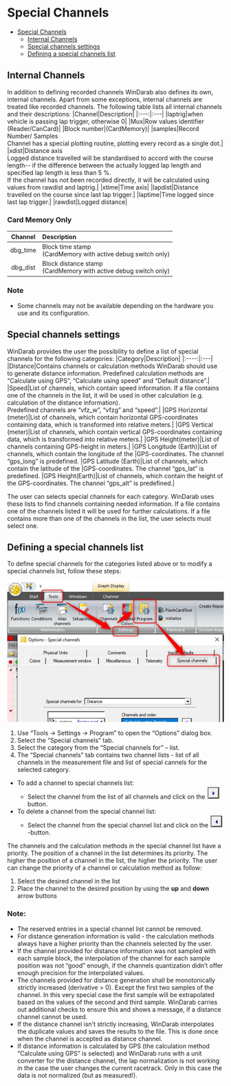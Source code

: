 # Special Channels

- [Special Channels](#special-channels)
  - [Internal Channels](#internal-channels)
  - [Special channels settings](#special-channels-settings)
  - [Defining a special channels list](#defining-a-special-channels-list)

## Internal Channels

  In addition to defining recorded channels WinDarab also defines its own, internal channels. Apart from some exceptions, internal channels are treated like recorded channels.
The following table lists all internal channels and their descriptions:
|Channel|Description|
|:---:|:---|
|laptrig|when vehicle is passing lap trigger, otherwise 0|
|Mux|Row values identifier  (Reader/CanCard)|
|Block number|(CardMemory)|
|samples|Record Number/ Samples <br>Channel has a special plotting routine, plotting every record as a single dot.|
|xdist|Distance axis<br>Logged distance travelled will be standardised to accord with the course length-- if the difference between the actually logged lap length and specified lap length is less than 5 %.<br>If the channel has not been recorded directly, it will be calculated using values from rawdist and laptrig.|
|xtime|Time axis|
|lapdist|Distance travelled on the course since last lap trigger.|
|laptime|Time logged since last lap trigger.|
|rawdist|Logged distance|

### Card Memory Only <!-- omit in toc -->

|Channel|Description|
|:---:|:---|
|dbg_time|Block time stamp<br>(CardMemory with active debug switch only)|
|dbg_dist|Block distance stamp<br>(CardMemory with active debug switch only)|

### Note <!-- omit in toc -->

- Some channels may not be available depending on the hardware you use and its configuration.

## Special channels settings

WinDarab provides the user the possibility to define a list of special channels for the following categories:
|Category|Description|
|:----:|:---|
|Distance|Contains channels or calculation methods WinDarab should use to generate distance information. Predefined calculation methods are “Calculate using GPS”, “Calculate using speed” and “Default distance”.|
|Speed|List of channels, which contain speed information. If a file contains one of the channels in the list, it will be used in other calculation (e.g. calculation of the distance information).<br>Predefined channels are “vfz_w”, “vfzg” and “speed”.|
|GPS Horizontal (meter)|List of channels, which contain horizontal GPS-coordinates containing data, which is transformed into relative meters.|
|GPS Vertical (meter)|List of channels, which contain vertical GPS-coordinates containing data, which is transformed into relative meters.|
|GPS Height(meter)|List of channels containing GPS-height in meters.|
|GPS Longitude (Earth)|List of channels, which contain the longitude of the |GPS-coordinates. The channel “gps_long” is predefined.
|GPS Latitude (Earth)|List of channels, which contain the latitude of the |GPS-coordinates. The channel “gps_lat” is predefined.
|GPS Height(Earth)|List of channels, which contain the height of the GPS-coordinates. The channel “gps_alt” is predefined.|

The user can selects special channels for each category. WinDarab uses these lists to find channels containing needed information. If a file contains one of the channels listed it will be used for further calculations. If a file contains more than one of the channels in the list, the user selects must select one.

## Defining a special channels list

To define special channels for the categories listed above or to modify a special channels list, follow these steps:

<p align="center">
<img src="images/Define Special Channels.jpg">
</p>

1. Use “Tools &rarr; Settings &rarr; Program” to open the “Options” dialog box.
2. Select the “Special channels” tab.
3. Select the category from the “Special channels for” – list.
4. The “Special channels” tab contains two channel lists - list of all channels in the measurement file and list of special cannels for the selected category.

- To add a channel to special channels list:
  - Select the channel from the list of all channels and click on the ![Add Button](images/Special%20Channels%20Add%20Button.jpg) button.
- To delete a channel from the special channel list:
  - Select the channel from the special channel list and click on the
  ![Delete Button](images/Special&#32;Channels&#32;Delete&#32;Button.jpg) -button.

The channels and the calculation methods in the special channel list have a priority. The position of a channel in the list determines its priority. The higher the position of a channel in the list, the higher the priority. The user can change the priority of a channel or calculation method as follow:

1. Select the desired channel in the list
2. Place the channel to the desired position by using the **up** and **down** arrow buttons

### Note: <!-- omit in toc -->

- The reserved entries in a special channel list cannot be removed.
- For distance generation information is valid - the calculation methods always have a higher priority than the channels selected by the user.
- If the channel provided for distance information was not sampled with each sample block, the interpolation of the channel for each sample position was not “good” enough, if the channels quantization didn’t offer enough precision for the interpolated values.
- The channels provided for distance generation shall be monotonically strictly increased (derivative > 0). Except the first two samples of the channel. In this very special case the first sample will be extrapolated based on the values of the second and third sample. WinDarab carries out additional checks to ensure this and shows a message, if a distance channel cannot be used.
- If the distance channel isn’t strictly increasing, WinDarab interpolates the duplicate values and saves the results to the file. This is done once when the channel is accepted as distance channel.
- If distance information is calculated by GPS (the calculation method “Calculate using GPS” is selected) and WinDarab runs with a unit converter for the distance channel, the lap normalization is not working in the case the user changes the current racetrack. Only in this case the data is not normalized (but as measured!).